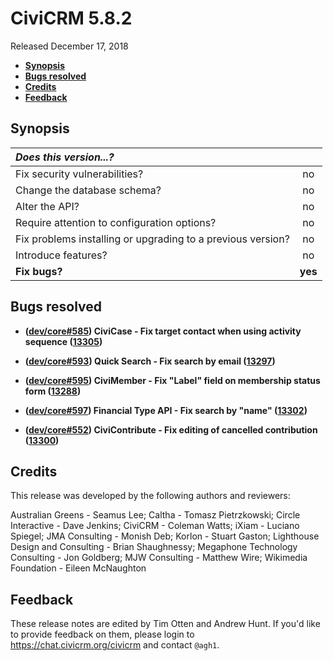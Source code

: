 # CiviCRM 5.8.2

Released December 17, 2018

- **[Synopsis](#synopsis)**
- **[Bugs resolved](#bugs)**
- **[Credits](#credits)**
- **[Feedback](#feedback)**

## <a name="synopsis"></a>Synopsis

| *Does this version...?*                                         |         |
|:--------------------------------------------------------------- |:-------:|
| Fix security vulnerabilities?                                   |   no    |
| Change the database schema?                                     |   no    |
| Alter the API?                                                  |   no    |
| Require attention to configuration options?                     |   no    |
| Fix problems installing or upgrading to a previous version?     |   no    |
| Introduce features?                                             |   no    |
| **Fix bugs?**                                                   | **yes** |

## <a name="bugs"></a>Bugs resolved

- **([dev/core#585](https://lab.civicrm.org/dev/core/issues/585)) CiviCase - Fix target contact when using activity sequence
  ([13305](https://github.com/civicrm/civicrm-core/pull/13305))**

- **([dev/core#593](https://lab.civicrm.org/dev/core/issues/593)) Quick Search - Fix search by email
  ([13297](https://github.com/civicrm/civicrm-core/pull/13297))**

- **([dev/core#595](https://lab.civicrm.org/dev/core/issues/595)) CiviMember - Fix "Label" field on membership status form
  ([13288](https://github.com/civicrm/civicrm-core/pull/13288))**

- **([dev/core#597](https://lab.civicrm.org/dev/core/issues/597)) Financial Type API - Fix search by "name"
  ([13302](https://github.com/civicrm/civicrm-core/pull/13302))**

- **([dev/core#552](https://lab.civicrm.org/dev/core/issues/552)) CiviContribute - Fix editing of cancelled contribution
  ([13300](https://github.com/civicrm/civicrm-core/pull/13300))**

## <a name="credits"></a>Credits

This release was developed by the following authors and reviewers:

Australian Greens - Seamus Lee; Caltha - Tomasz Pietrzkowski; Circle
Interactive - Dave Jenkins; CiviCRM - Coleman Watts; iXiam - Luciano Spiegel;
JMA Consulting - Monish Deb; Korlon - Stuart Gaston; Lighthouse Design and
Consulting - Brian Shaughnessy; Megaphone Technology Consulting - Jon Goldberg;
MJW Consulting - Matthew Wire; Wikimedia Foundation - Eileen McNaughton

## <a name="feedback"></a>Feedback

These release notes are edited by Tim Otten and Andrew Hunt.  If you'd like to
provide feedback on them, please login to https://chat.civicrm.org/civicrm and
contact `@agh1`.
